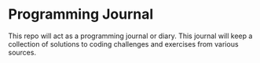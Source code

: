 # Programming Journal

This repo will act as a programming journal or diary. This journal will keep a collection of solutions to coding challenges and exercises from various sources.